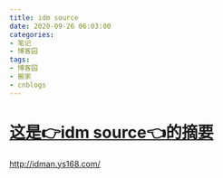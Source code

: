 ```yaml
---
title: idm source
date: 2020-09-26 06:03:00
categories:
- 笔记
- 博客园
tags:
- 博客园
- 搬家
- cnblogs
---
```

# [这是👉idm source👈的摘要](../../../../2020/09/26/cnblog_13734842/)
<!--more-->
http://idman.ys168.com/


